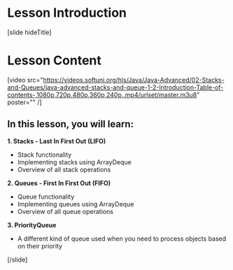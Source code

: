 # Lesson Introduction

[slide hideTitle]

# Lesson Content

[video src="https://videos.softuni.org/hls/Java/Java-Advanced/02-Stacks-and-Queues/java-advanced-stacks-and-queue-1-2-Introduction-Table-of-contents-,1080p,720p,480p,360p,240p,.mp4/urlset/master.m3u8" poster="" /]

## In this lesson, you will learn:

**1. Stacks - Last In First Out (LIFO)**
- Stack functionality
- Implementing stacks using ArrayDeque
- Overview of all stack operations

**2. Queues - First In First Out (FIFO)**
- Queue functionality
- Implementing queues using ArrayDeque
- Overview of all queue operations

**3. PriorityQueue**
- A different kind of queue used when you need to process objects based on their priority

[/slide]

